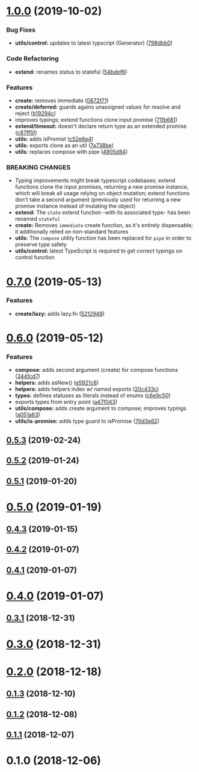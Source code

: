 # [1.0.0](https://github.com/rafamel/promist/compare/v0.7.0...v1.0.0) (2019-10-02)


### Bug Fixes

* **utils/control:** updates to latest typscript (Generator) ([798dbb0](https://github.com/rafamel/promist/commit/798dbb0))


### Code Refactoring

* **extend:** renames status to stateful ([54bdef6](https://github.com/rafamel/promist/commit/54bdef6))


### Features

* **create:** removes immediate ([0872f71](https://github.com/rafamel/promist/commit/0872f71))
* **create/deferred:** guards agains unassigned values for resolve and reject ([b19294c](https://github.com/rafamel/promist/commit/b19294c))
* improves typings; extend functions clone input promise ([71fb681](https://github.com/rafamel/promist/commit/71fb681))
* **extend/timeout:** doesn't declare return type as an extended promise ([c87ff5f](https://github.com/rafamel/promist/commit/c87ff5f))
* **utils:** adds isPromist ([c52e6e4](https://github.com/rafamel/promist/commit/c52e6e4))
* **utils:** exports clone as an util ([7a738be](https://github.com/rafamel/promist/commit/7a738be))
* **utils:** replaces compose with pipe ([4905d84](https://github.com/rafamel/promist/commit/4905d84))


### BREAKING CHANGES

* Typing improvements might break typescript codebases; extend functions clone the
input promises, returning a new promise instance, which will break all usage relying on object
mutation; extend functions don't take a second argument (previously used for returning a new promise
instance instead of mutating the object)
* **extend:** The `state` extend function -with its associated type- has been renamed `stateful`
* **create:** Removes `immediate` create function, as it's entirely dispensable; it additionally
relied on non-standard features
* **utils:** The `compose` utility function has been replaced for `pipe` in order to preserve
type safety
* **utils/control:** latest TypeScript is required to get correct typings on control function



# [0.7.0](https://github.com/rafamel/promist/compare/v0.6.0...v0.7.0) (2019-05-13)


### Features

* **create/lazy:** adds lazy.fn ([5212948](https://github.com/rafamel/promist/commit/5212948))



# [0.6.0](https://github.com/rafamel/promist/compare/v0.5.3...v0.6.0) (2019-05-12)


### Features

* **compose:** adds second argument (create) for compose functions ([344fcd7](https://github.com/rafamel/promist/commit/344fcd7))
* **helpers:** adds asNew() ([e5921c6](https://github.com/rafamel/promist/commit/e5921c6))
* **helpers:** adds helpers index w/ named exports ([20c433c](https://github.com/rafamel/promist/commit/20c433c))
* **types:** defines statuses as literals instead of enums ([c6e9c50](https://github.com/rafamel/promist/commit/c6e9c50))
* exports types from entry point ([a47f043](https://github.com/rafamel/promist/commit/a47f043))
* **utils/compose:** adds create argument to compose; improves typings ([a051a63](https://github.com/rafamel/promist/commit/a051a63))
* **utils/is-promise:** adds type guard to isPromise ([70d3e62](https://github.com/rafamel/promist/commit/70d3e62))



## [0.5.3](https://github.com/rafamel/promist/compare/v0.5.2...v0.5.3) (2019-02-24)



## [0.5.2](https://github.com/rafamel/promist/compare/v0.5.1...v0.5.2) (2019-01-24)



## [0.5.1](https://github.com/rafamel/promist/compare/v0.5.0...v0.5.1) (2019-01-20)



# [0.5.0](https://github.com/rafamel/promist/compare/v0.4.3...v0.5.0) (2019-01-19)



## [0.4.3](https://github.com/rafamel/promist/compare/v0.4.2...v0.4.3) (2019-01-15)



## [0.4.2](https://github.com/rafamel/promist/compare/v0.4.1...v0.4.2) (2019-01-07)



## [0.4.1](https://github.com/rafamel/promist/compare/v0.4.0...v0.4.1) (2019-01-07)



# [0.4.0](https://github.com/rafamel/promist/compare/v0.3.1...v0.4.0) (2019-01-07)



## [0.3.1](https://github.com/rafamel/promist/compare/v0.3.0...v0.3.1) (2018-12-31)



# [0.3.0](https://github.com/rafamel/promist/compare/v0.2.0...v0.3.0) (2018-12-31)



# [0.2.0](https://github.com/rafamel/promist/compare/v0.1.3...v0.2.0) (2018-12-18)



## [0.1.3](https://github.com/rafamel/promist/compare/v0.1.2...v0.1.3) (2018-12-10)



## [0.1.2](https://github.com/rafamel/promist/compare/v0.1.1...v0.1.2) (2018-12-08)



## [0.1.1](https://github.com/rafamel/promist/compare/v0.1.0...v0.1.1) (2018-12-07)



# 0.1.0 (2018-12-06)


